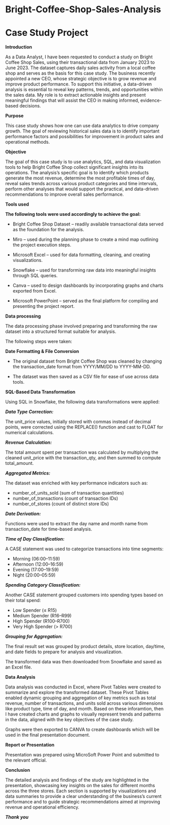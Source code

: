 # Bright-Coffee-Shop-Sales-Analysis
# Case Study Project

**Introduction**

As a Data Analyst, I have been requested to conduct a study on Bright Coffee Shop Sales, using their transactional data from January 2023 to June 2023. The dataset captures daily sales activity from a local coffee shop and serves as the basis for this case study. The business recently appointed a new CEO, whose strategic objective is to grow revenue and improve product performance. To support this initiative, a data-driven analysis is essential to reveal key patterns, trends, and opportunities within the sales data. My role is to extract actionable insights and present meaningful findings that will assist the CEO in making informed, evidence-based decisions.

**Purpose**

This case study shows how one can use data analytics to drive company growth. The goal of reviewing historical sales data is to identify important performance factors and possibilities for improvement in product sales and operational methods.

**Objective**

The goal of this case study is to use analytics, SQL, and data visualization tools to help Bright Coffee Shop collect significant insights into its operations. The analysis’s specific goal is to identify which products generate the most revenue, determine the most profitable times of day, reveal sales trends across various product categories and time intervals, perform other analyses that would support the practical, and data-driven recommendations to improve overall sales performance.

**Tools used**

**The following tools were used accordingly to achieve the goal:**

- Bright Coffee Shop Dataset – readily available transactional data served as the foundation for the analysis.

- Miro – used during the planning phase to create a mind map outlining the project execution steps.

- Microsoft Excel – used for data formatting, cleaning, and creating visualizations.

- Snowflake – used for transforming raw data into meaningful insights through SQL queries.

- Canva – used to design dashboards by incorporating graphs and charts exported from Excel.

- Microsoft PowerPoint – served as the final platform for compiling and presenting the project report.

**Data processing**

The data processing phase involved preparing and transforming the raw dataset into a structured format suitable for analysis. 

The following steps were taken:

**Date Formatting & File Conversion**

- The original dataset from Bright Coffee Shop was cleaned by changing the transaction_date format from YYYY/MM/DD to YYYY-MM-DD. 

- The dataset was then saved as a CSV file for ease of use across data tools.

**SQL-Based Data Transformation**

Using SQL in Snowflake, the following data transformations were applied:

***Data Type Correction:***

The unit_price values, initially stored with commas instead of decimal points, were corrected using the REPLACE() function and cast to FLOAT for numerical calculations.

***Revenue Calculation:***

The total amount spent per transaction was calculated by multiplying the cleaned unit_price with the transaction_qty, and then summed to compute total_amount.

***Aggregated Metrics:***

The dataset was enriched with key performance indicators such as:

- number_of_units_sold (sum of transaction quantities)
- number_of_transactions (count of transaction IDs)
- number_of_stores (count of distinct store IDs)
  
***Date Derivation:***

Functions were used to extract the day name and month name from transaction_date for time-based analysis.

***Time of Day Classification:***

A CASE statement was used to categorize transactions into time segments:

- Morning (06:00–11:59)
- Afternoon (12:00–16:59)
- Evening (17:00–19:59)
- Night (20:00–05:59)
  
***Spending Category Classification:***

Another CASE statement grouped customers into spending types based on their total spend:

- Low Spender (≤ R15)
- Medium Spender (R16–R99)
- High Spender (R100–R700)
- Very High Spender (> R700)
  
***Grouping for Aggregation:***

The final result set was grouped by product details, store location, day/time, and date fields to prepare for analysis and visualization.

The transformed data was then downloaded from Snowflake and saved as an Excel file.

**Data Analysis**

Data analysis was conducted in Excel, where Pivot Tables were created to summarize and explore the transformed dataset. These Pivot Tables enabled dynamic grouping and aggregation of key metrics such as total revenue, number of transactions, and units sold across various dimensions like product type, time of day, and month. Based on these inforamtion, then I have created charts and graphs to visually represent trends and patterns in the data, aligned with the key objectives of the case study. 

Graphs were then exported to CANVA to create dashboards which will be used in the final presentation document.

**Report or Presentation**

Presentation was prepared using MicroSoft Power Point and submitted to the relevant official.

**Conclusion**

The detailed analysis and findings of the study are highlighted in the presentation, showcasing key insights on the sales for different months across the three stores. Each section is supported by visualizations and data summaries to provide a clear understanding of the business’s current performance and to guide strategic recommendations aimed at improving revenue and operational efficiency.

***Thank you***
